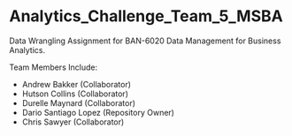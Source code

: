 # Analytics_Challenge_Team_5_MSBA
Data Wrangling Assignment for BAN-6020 Data Management for Business Analytics. 

Team Members Include: 
- Andrew Bakker (Collaborator)
- Hutson Collins (Collaborator)
- Durelle Maynard (Collaborator)
- Dario Santiago Lopez (Repository Owner)
- Chris Sawyer (Collaborator)
